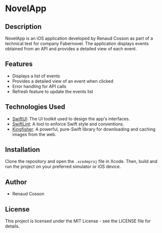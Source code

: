 # NovelApp

## Description

NovelApp is an iOS application developed by Renaud Cosson as part of a technical test for company Fabernovel. The application displays events obtained from an API and provides a detailed view of each event.

## Features

- Displays a list of events
- Provides a detailed view of an event when clicked
- Error handling for API calls
- Refresh feature to update the events list

## Technologies Used

- [SwiftUI](https://developer.apple.com/documentation/swiftui): The UI toolkit used to design the app's interfaces.
- [SwiftLint](https://github.com/realm/SwiftLint): A tool to enforce Swift style and conventions.
- [Kingfisher](https://github.com/onevcat/Kingfisher): A powerful, pure-Swift library for downloading and caching images from the web.

## Installation

Clone the repository and open the `.xcodeproj` file in Xcode. Then, build and run the project on your preferred simulator or iOS device.

## Author

- Renaud Cosson

## License

This project is licensed under the MIT License - see the LICENSE file for details.
